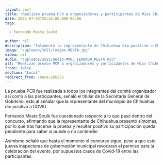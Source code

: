 ```yaml
---
layout: post
title: "Realizan prueba PCR a organizadores y participantes de Miss Chihuahua"
date: 2021-07-02T20:52:00.000-06:00
tags:
  
  - Fernando Mesta Soulé
  
author: nil
description: "Solamente la representante de Chihuahua dio positivo a COVID."
image: "/uploads/2021/images-MESTA.jpg"
video: nil
audio: "/uploads/2021/audio-MV03_FERNADO_MESTA.mp3"
alt: "Realizan prueba PCR a organizadores y participantes de Miss Chihuahua"
front: false
section: "Local"
redirect_from: /news/185355
---
```


La prueba PCR fue realizada a todos los integrantes del comité organizador así como a las participantes, señaló el titular de la Secretaría General de Gobierno, esto al señalar que la representante del municipio de Chihuahua dio positivo a COVID.

Fernando Mesta Soulé fue cuestionado respecto a lo que pasó dentro del concurso, afirmando que la representante de Chihuahua presentó síntomas, por lo que tras hacerse la prueba y resultar positivo su participación queda pendiente para saber si puede o no contender.

Asimismo señaló que hasta el momento el concurso sigue, pese a que este jueves inspectores de gobernación municipal revocaran el permiso para la celebración del evento, por supuestos casos de Covid-19 entre las participantes.
